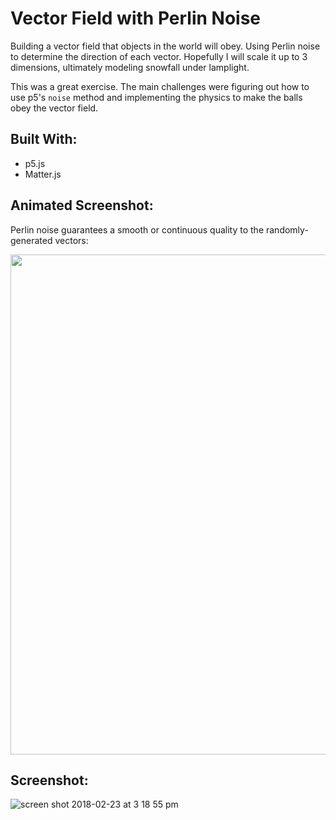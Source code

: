 # Vector Field with Perlin Noise
Building a vector field that objects in the world will obey. Using Perlin noise to determine the direction of each vector. Hopefully I will scale it up to 3 dimensions, ultimately modeling snowfall under lamplight.

This was a great exercise. The main challenges were figuring out how to use p5's `noise` method and implementing the physics to make the balls obey the vector field.

## Built With:
- p5.js
- Matter.js

## Animated Screenshot:
Perlin noise guarantees a smooth or continuous quality to the randomly-generated vectors:

<!-- ![](https://media.giphy.com/media/fs64XzgZOse5mrPeiz/giphy.gif) -->
<img src="https://media.giphy.com/media/fs64XzgZOse5mrPeiz/giphy.gif" width="800px">

## Screenshot:
![screen shot 2018-02-23 at 3 18 55 pm](https://user-images.githubusercontent.com/29472568/36617407-f032bd7a-18ac-11e8-9dbf-2d42c89c0f35.png)
